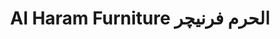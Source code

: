 ---
title: "Al Haram Furniture الحرم فرنیچر"
url: /karachi/al-haram-furniture-lhrm-frnychr/
shop: furniture
---